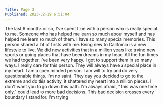 ```yaml
---
Title: Page 3
Published: 2023-02-19 6:51:04
---
```

<style>
/* Start of style template */
:root {
    --theme-color: #285685;
    --font-color: #33ff66;
    --shade1: rgba(242, 38, 19, 0.5);
    --shade2: rgba(0, 255, 255, 0.5);
    --theme-font: 'VT323', monospace;
}
/* End of style template */




/* Start of project style */
.content {
    background-color: black;
    font-family: var(--theme-font);
    color: var(--font-color);
}

.content h1 {
color: var(--font-color);
}

.textCont {
    font-size: 2em;
 
}
/* End of project style */




/* Start of generating the typing | blinking effect */
div.textCont::after {
    content : "|";
    animation: blinky 1s linear infinite;
}

@keyframes blinky {
    0% {opacity:0;}
    49.9% {opacity:0;}
    50% {opacity:1;}
    99.9% {opacity:1;}
}
/* End of generating the typing | blicking effect */





/* End of about me and project inspiration */
</style>




The last 6 months or so, I've spent time with a person who is really special to me. Someone who has helped me learn so much about myself and has helped me learn so much of them. I have so many special memories. This person shared a lot of firsts with me. Being new to California is a new lifestyle to live.  We did new activities that in a million years like trying new sports or going places that have been dreams in my head. All the fun times we had together. I've been very happy. I got to support them in so many ways. I really care for this person. They will always have a special place in my heart.  I am a open minded person. I am will to try and do very questionable things. I'm no saint. They day you decided to go to the extreme and do this activity, it shattered my heart into a million pieces. I don't want you to go down this path. I'm always afraid, "This was one time only." could lead to more bad decisions. This bad decision crosses every boundary I stand for.  I'm trying <br><br>

</div>

